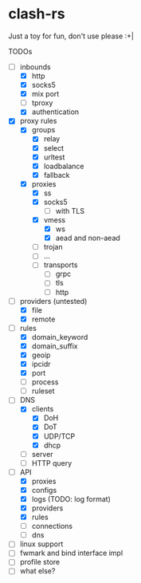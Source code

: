 # clash-rs
Just a toy for fun, don't use please :+|

TODOs
- [ ] inbounds
    - [x] http
    - [x] socks5
    - [x] mix port
    - [ ] tproxy
    - [x] authentication
- [x] proxy rules
    - [x] groups
        - [x] relay
        - [x] select
        - [x] urltest
        - [x] loadbalance
        - [x] fallback
    - [x] proxies
        - [x] ss
        - [x] socks5
            - [ ] with TLS
        - [x] vmess
            - [x] ws
            - [x] aead and non-aead
        - [ ] trojan
        - [ ] ...
        - [ ] transports
            - [ ] grpc
            - [ ] tls
            - [ ] http
- [ ] providers (untested)
    - [x] file
    - [x] remote
- [ ] rules
    - [x] domain_keyword
    - [x] domain_suffix
    - [x] geoip
    - [x] ipcidr
    - [x] port
    - [ ] process
    - [ ] ruleset
- [ ] DNS
    - [x] clients
        - [x] DoH
        - [x] DoT
        - [x] UDP/TCP
        - [x] dhcp
    - [ ] server
    - [ ] HTTP query
- [ ] API
    - [x] proxies
    - [x] configs
    - [x] logs (TODO: log format)
    - [x] providers
    - [x] rules
    - [ ] connections
    - [ ] dns
- [ ] linux support
- [ ] fwmark and bind interface impl
- [ ] profile store
- [ ] what else?
